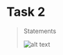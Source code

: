 # Task 2
> Statements
>
> ![alt text](https://cdn.educba.com/academy/wp-content/uploads/2019/11/If-Statement-in-Python.png)
